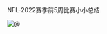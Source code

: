 NFL-2022赛季前5周比赛小小总结

![@](C:\Users\TWQ\Desktop\00098-123171041-{best%20quality},%20{{masterpiece}},%20{highres},{an%20extremely%20delicate%20and%20beautiful},a%20beautiful%20symmetrical%20muscular%20full%20body%20wear.png)


